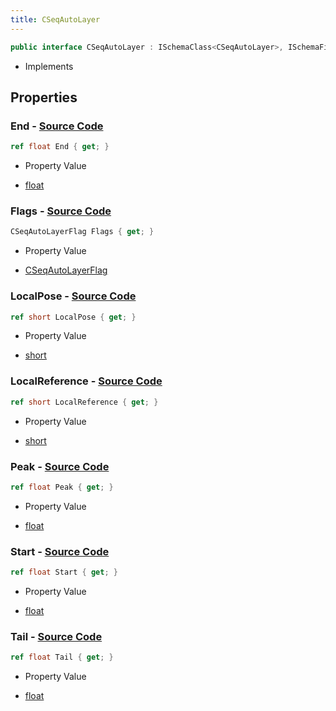 ```yaml
---
title: CSeqAutoLayer
---
```


```csharp
public interface CSeqAutoLayer : ISchemaClass<CSeqAutoLayer>, ISchemaField, ISchemaClass, INativeHandle
```

- Implements

## Properties

### **End** - [Source Code](https://github.com/swiftly-solution/swiftlys2/blob/main/managed/src/SwiftlyS2.Generated/Schemas/Interfaces/CSeqAutoLayer.cs#L28)

```csharp
ref float End { get; }
```

- Property Value

- [float](https://learn.microsoft.com/dotnet/api/system.single)

### **Flags** - [Source Code](https://github.com/swiftly-solution/swiftlys2/blob/main/managed/src/SwiftlyS2.Generated/Schemas/Interfaces/CSeqAutoLayer.cs#L20)

```csharp
CSeqAutoLayerFlag Flags { get; }
```

- Property Value

- [CSeqAutoLayerFlag](/docs/api/shared/schemadefinitions/cseqautolayerflag)

### **LocalPose** - [Source Code](https://github.com/swiftly-solution/swiftlys2/blob/main/managed/src/SwiftlyS2.Generated/Schemas/Interfaces/CSeqAutoLayer.cs#L18)

```csharp
ref short LocalPose { get; }
```

- Property Value

- [short](https://learn.microsoft.com/dotnet/api/system.int16)

### **LocalReference** - [Source Code](https://github.com/swiftly-solution/swiftlys2/blob/main/managed/src/SwiftlyS2.Generated/Schemas/Interfaces/CSeqAutoLayer.cs#L16)

```csharp
ref short LocalReference { get; }
```

- Property Value

- [short](https://learn.microsoft.com/dotnet/api/system.int16)

### **Peak** - [Source Code](https://github.com/swiftly-solution/swiftlys2/blob/main/managed/src/SwiftlyS2.Generated/Schemas/Interfaces/CSeqAutoLayer.cs#L24)

```csharp
ref float Peak { get; }
```

- Property Value

- [float](https://learn.microsoft.com/dotnet/api/system.single)

### **Start** - [Source Code](https://github.com/swiftly-solution/swiftlys2/blob/main/managed/src/SwiftlyS2.Generated/Schemas/Interfaces/CSeqAutoLayer.cs#L22)

```csharp
ref float Start { get; }
```

- Property Value

- [float](https://learn.microsoft.com/dotnet/api/system.single)

### **Tail** - [Source Code](https://github.com/swiftly-solution/swiftlys2/blob/main/managed/src/SwiftlyS2.Generated/Schemas/Interfaces/CSeqAutoLayer.cs#L26)

```csharp
ref float Tail { get; }
```

- Property Value

- [float](https://learn.microsoft.com/dotnet/api/system.single)


